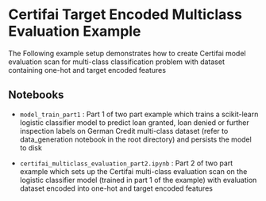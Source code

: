 # Certifai Target Encoded Multiclass Evaluation Example

The Following example setup demonstrates how to create Certifai model evaluation scan for multi-class classification problem with dataset containing one-hot and target encoded features

## Notebooks

- `model_train_part1` : Part 1 of two part example which trains a scikit-learn logistic classifier model to predict
  loan granted, loan denied or further inspection labels on German Credit multi-class dataset (refer to data_generation notebook in the root directory) and persists the model to disk

- `certifai_multiclass_evaluation_part2.ipynb` : Part 2 of two part example which sets up the Certifai multi-class evaluation scan on the logistic classifier model (trained in part 1 of the example) with evaluation dataset encoded into one-hot and target encoded features
